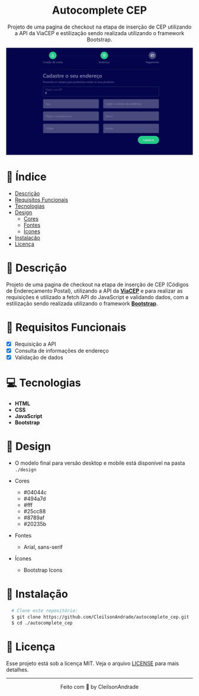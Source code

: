 <div align="center">
  <h1>Autocomplete CEP</h1>
  <p>Projeto de uma pagina de checkout na etapa de inserção de CEP utilizando a API da ViaCEP e estilização sendo realizada utilizando o framework Bootstrap.</p>
  <img src="./design/desktop.gif" alt="Logo" width="800">
</div>

# 📒 Índice
* [Descrição](#descrição)
* [Requisitos Funcionais](#requisitos)
* [Tecnologias](#tecnologias)
* [Design](#design)
  * [Cores](#cores)
  * [Fontes](#fontes)
  * [Ícones](#ícones)
* [Instalação](#instalação)
* [Licença](#licença)

# 📃 <span id="descrição">Descrição</span>
Projeto de uma pagina de checkout na etapa de inserção de CEP (Códigos de Endereçamento Postal), utilizando a API da [**ViaCEP**](https://viacep.com.br/) e para realizar as requisições é utilizado a fetch API do JavaScript e validando dados, com a estilização sendo realizada utilizando o framework [**Bootstrap**](https://getbootstrap.com/).

# 📌 <span id="requisitos">Requisitos Funcionais</span>
- [x] Requisição a API<br>
- [x] Consulta de informações de endereço<br>
- [x] Validação de dados<br>

# 💻 <span id="tecnologias">Tecnologias</span>
- **HTML**
- **CSS**
- **JavaScript**
- **Bootstrap**

# 🎨 <span id="design">Design</span>
- O modelo final para versão desktop e mobile está disponível na pasta `./design`

- <span id="cores">Cores<br></span>
  * #04044c<br>
  * #494a7d<br>
  * #fff<br>
  * #25cc88<br>
  * #8789af<br>
  * #20235b<br>

- <span id="fontes">Fontes<br></span>
  * Arial, sans-serif

- <span id="ícones">Ícones<br></span>
  * Bootstrap Icons

# 🚀 <span id="instalação">Instalação</span>
```bash
  # Clone este repositório:
  $ git clone https://github.com/CleilsonAndrade/autocomplete_cep.git
  $ cd ./autocomplete_cep
```

# 📝 <span id="licença">Licença</span>
Esse projeto está sob a licença MIT. Veja o arquivo [LICENSE](LICENSE) para mais detalhes.

---

<p align="center">
  Feito com 💜 by CleilsonAndrade
</p>